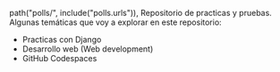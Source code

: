 path("polls/", include("polls.urls")),
Repositorio de practicas y pruebas. Algunas temáticas que voy a explorar en este repositorio:
- Practicas con Django
- Desarrollo web (Web development)
- GitHub Codespaces
